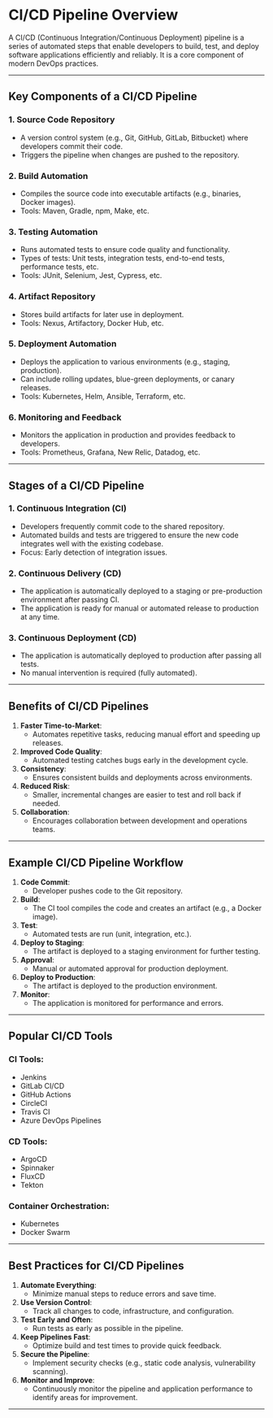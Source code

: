 # CI/CD Pipeline Overview

A CI/CD (Continuous Integration/Continuous Deployment) pipeline is a series of automated steps that enable developers to build, test, and deploy software applications efficiently and reliably. It is a core component of modern DevOps practices.

---

## **Key Components of a CI/CD Pipeline**

### 1. Source Code Repository
- A version control system (e.g., Git, GitHub, GitLab, Bitbucket) where developers commit their code.
- Triggers the pipeline when changes are pushed to the repository.

### 2. Build Automation
- Compiles the source code into executable artifacts (e.g., binaries, Docker images).
- Tools: Maven, Gradle, npm, Make, etc.

### 3. Testing Automation
- Runs automated tests to ensure code quality and functionality.
- Types of tests: Unit tests, integration tests, end-to-end tests, performance tests, etc.
- Tools: JUnit, Selenium, Jest, Cypress, etc.

### 4. Artifact Repository
- Stores build artifacts for later use in deployment.
- Tools: Nexus, Artifactory, Docker Hub, etc.

### 5. Deployment Automation
- Deploys the application to various environments (e.g., staging, production).
- Can include rolling updates, blue-green deployments, or canary releases.
- Tools: Kubernetes, Helm, Ansible, Terraform, etc.

### 6. Monitoring and Feedback
- Monitors the application in production and provides feedback to developers.
- Tools: Prometheus, Grafana, New Relic, Datadog, etc.

---

## **Stages of a CI/CD Pipeline**

### 1. Continuous Integration (CI)
- Developers frequently commit code to the shared repository.
- Automated builds and tests are triggered to ensure the new code integrates well with the existing codebase.
- Focus: Early detection of integration issues.

### 2. Continuous Delivery (CD)
- The application is automatically deployed to a staging or pre-production environment after passing CI.
- The application is ready for manual or automated release to production at any time.

### 3. Continuous Deployment (CD)
- The application is automatically deployed to production after passing all tests.
- No manual intervention is required (fully automated).

---

## **Benefits of CI/CD Pipelines**

1. **Faster Time-to-Market**:
   - Automates repetitive tasks, reducing manual effort and speeding up releases.
2. **Improved Code Quality**:
   - Automated testing catches bugs early in the development cycle.
3. **Consistency**:
   - Ensures consistent builds and deployments across environments.
4. **Reduced Risk**:
   - Smaller, incremental changes are easier to test and roll back if needed.
5. **Collaboration**:
   - Encourages collaboration between development and operations teams.

---

## **Example CI/CD Pipeline Workflow**

1. **Code Commit**:
   - Developer pushes code to the Git repository.
2. **Build**:
   - The CI tool compiles the code and creates an artifact (e.g., a Docker image).
3. **Test**:
   - Automated tests are run (unit, integration, etc.).
4. **Deploy to Staging**:
   - The artifact is deployed to a staging environment for further testing.
5. **Approval**:
   - Manual or automated approval for production deployment.
6. **Deploy to Production**:
   - The artifact is deployed to the production environment.
7. **Monitor**:
   - The application is monitored for performance and errors.

---

## **Popular CI/CD Tools**

### CI Tools:
- Jenkins
- GitLab CI/CD
- GitHub Actions
- CircleCI
- Travis CI
- Azure DevOps Pipelines

### CD Tools:
- ArgoCD
- Spinnaker
- FluxCD
- Tekton

### Container Orchestration:
- Kubernetes
- Docker Swarm

---

## **Best Practices for CI/CD Pipelines**

1. **Automate Everything**:
   - Minimize manual steps to reduce errors and save time.
2. **Use Version Control**:
   - Track all changes to code, infrastructure, and configuration.
3. **Test Early and Often**:
   - Run tests as early as possible in the pipeline.
4. **Keep Pipelines Fast**:
   - Optimize build and test times to provide quick feedback.
5. **Secure the Pipeline**:
   - Implement security checks (e.g., static code analysis, vulnerability scanning).
6. **Monitor and Improve**:
   - Continuously monitor the pipeline and application performance to identify areas for improvement.

---